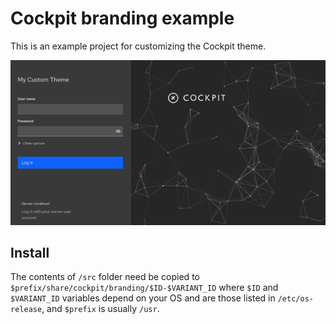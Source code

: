 # Cockpit branding example

This is an example project for customizing the Cockpit theme.

![img.png](img.png)

## Install

The contents of `/src` folder need be copied to `$prefix/share/cockpit/branding/$ID-$VARIANT_ID`
where `$ID` and `$VARIANT_ID` variables depend on your OS and are those listed in `/etc/os-release`, and `$prefix` is usually `/usr`.